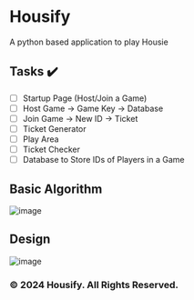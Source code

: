 # Housify
A python based application to play Housie
## Tasks ✔️
- [ ] Startup Page (Host/Join a Game)
- [ ] Host Game -> Game Key -> Database
- [ ] Join Game -> New ID -> Ticket
- [ ] Ticket Generator
- [ ] Play Area
- [ ] Ticket Checker
- [ ] Database to Store IDs of Players in a Game
## Basic Algorithm
![image](https://github.com/Faizaan-Nasir/Housify/assets/82143161/1adb3d8a-5049-46f8-a442-209e1e995b4f)

## Design
![image](https://github.com/Faizaan-Nasir/Housify/assets/82143161/ef72a8e9-26cb-4219-b51d-a9b170a42bbf)

### © 2024 Housify. All Rights Reserved.
